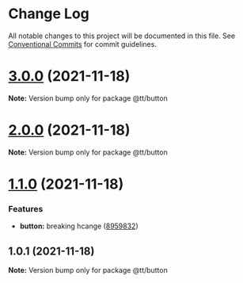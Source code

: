 # Change Log

All notable changes to this project will be documented in this file.
See [Conventional Commits](https://conventionalcommits.org) for commit guidelines.

# [3.0.0](https://github.com/har-sargis/publish_test/compare/v2.0.0...v3.0.0) (2021-11-18)

**Note:** Version bump only for package @tt/button





# [2.0.0](https://github.com/har-sargis/publish_test/compare/v1.1.0...v2.0.0) (2021-11-18)

**Note:** Version bump only for package @tt/button





# [1.1.0](https://github.com/har-sargis/publish_test/compare/v1.0.2...v1.1.0) (2021-11-18)


### Features

* **button:** breaking hcange ([8959832](https://github.com/har-sargis/publish_test/commit/8959832416a5e5f857df05ff05befdb07fc41b47))





## 1.0.1 (2021-11-18)

**Note:** Version bump only for package @tt/button
